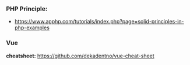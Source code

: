 
### PHP Principle:
  * https://www.apphp.com/tutorials/index.php?page=solid-principles-in-php-examples
  
  
### Vue 
  **cheatsheet:** https://github.com/dekadentno/vue-cheat-sheet
